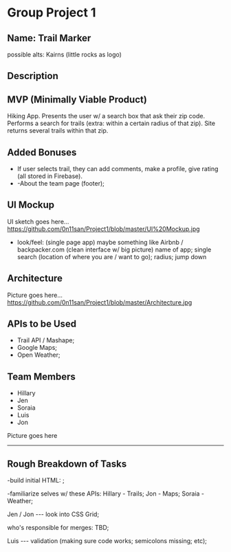 # Group Project 1

## Name: Trail Marker
possible alts: Kairns (little rocks as logo)

## Description
## MVP (Minimally Viable Product)
Hiking App. Presents the user w/ a search box that ask their zip code. Performs a search for trails (extra: within a certain radius of that zip). Site returns several trails within that zip. 
## Added Bonuses
- If user selects trail, they can add comments, make a profile, give rating (all stored in Firebase).
- -About the team page (footer);

## UI Mockup
UI sketch goes here...
https://github.com/0n11san/Project1/blob/master/UI%20Mockup.jpg

- look/feel: (single page app) maybe something like Airbnb / backpacker.com (clean interface w/ big picture) name of app; single search  (location of where you are / want to go); radius; jump down

## Architecture
Picture goes here...
https://github.com/0n11san/Project1/blob/master/Architecture.jpg

## APIs to be Used

- Trail API / Mashape; 
- Google Maps; 
- Open Weather;

## Team Members

- Hillary
- Jen
- Soraia
- Luis
- Jon

Picture goes here
__________________

## Rough Breakdown of Tasks
-build initial HTML: ;

-familiarize selves w/ these APIs:
Hillary - Trails;
Jon - Maps;
Soraia - Weather; 

Jen / Jon --- look into CSS Grid;

who's responsible for merges: TBD;

Luis --- validation (making sure code works; semicolons missing; etc);

 


